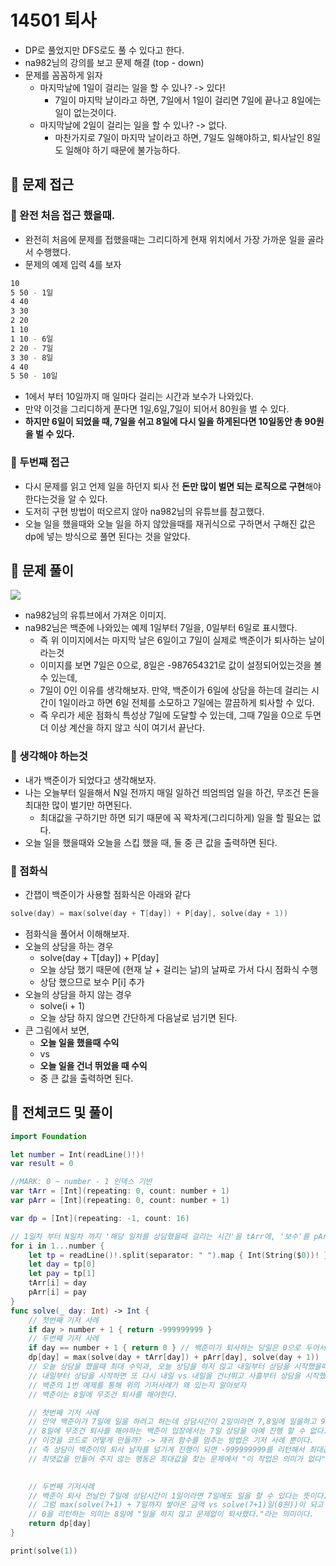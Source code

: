 # 14501 퇴사
- DP로 풀었지만 DFS로도 풀 수 있다고 한다.
- na982님의 강의를 보고 문제 해결 (top - down)
- 문제를 꼼꼼하게 읽자
    - 마지막날에 1일이 걸리는 일을 할 수 있나? -> 있다!
        - 7일이 마지막 날이라고 하면, 7일에서 1일이 걸리면 7일에 끝나고 8일에는 일이 없는것이다.
    - 마지막날에 2일이 걸리는 일을 할 수 있나? -> 없다.
        - 마찬가지로 7일이 마지막 날이라고 하면, 7일도 일해야하고, 퇴사날인 8일도 일해야 하기 때문에 불가능하다.

## 🍎 문제 접근
### 📖 완전 처음 접근 했을때.
- 완전히 처음에 문제를 접했을때는 그리디하게 현재 위치에서 가장 가까운 일을 골라서 수행했다.
- 문제의 예제 입력 4를 보자
```bash
10
5 50 - 1일
4 40
3 30
2 20
1 10
1 10 - 6일
2 20 - 7일
3 30 - 8일
4 40
5 50 - 10일
```
- 1에서 부터 10일까지 매 일마다 걸리는 시간과 보수가 나와있다.
- 만약 이것을 그리디하게 푼다면 1일,6일,7일이 되어서 80원을 벌 수 있다.
- **하지만 6일이 되었을 때, 7일을 쉬고 8일에 다시 일을 하게된다면 10일동안 총 90원을 벌 수 있다.**

### 📖 두번째 접근
- 다시 문제를 읽고 언제 일을 하던지 퇴사 전 **돈만 많이 벌면 되는 로직으로 구현**해야 한다는것을 알 수 있다.
- 도저히 구현 방법이 떠오르지 않아 na982님의 유튜브를 참고했다.
- 오늘 일을 했을때와 오늘 일을 하지 않았을때를 재귀식으로 구하면서 구해진 값은 dp에 넣는 방식으로 풀면 된다는 것을 알았다.

## 🍎 문제 풀이
![](https://i.imgur.com/ya8vI5p.png)
- na982님의 유튜브에서 가져온 이미지.
- na982님은 백준에 나와있는 예제 1일부터 7일을, 0일부터 6일로 표시했다.
    - 즉 위 이미지에서는 마지막 날은 6일이고 7일이 실제로 백준이가 퇴사하는 날이라는것
    - 이미지를 보면 7일은 0으로, 8일은 -987654321로 값이 설정되어있는것을 볼 수 있는데,
    - 7일이 0인 이유를 생각해보자. 만약, 백준이가 6일에 상담을 하는데 걸리는 시간이 1일이라고 하면 6일 전체를 소모하고 7일에는 깔끔하게 퇴사할 수 있다.
    - 즉 우리가 세운 점화식 특성상 7일에 도달할 수 있는데, 그때 7일을 0으로 두면 더 이상 계산을 하지 않고 식이 여기서 끝난다.

### 📖 생각해야 하는것
- 내가 백준이가 되었다고 생각해보자.
- 나는 오늘부터 일을해서 N일 전까지 매일 일하건 띄엄띄엄 일을 하건, 무조건 돈을 최대한 많이 벌기만 하면된다.
    - 최대값을 구하기만 하면 되기 때문에 꼭 꽉차게(그리디하게) 일을 할 필요는 없다.
- 오늘 일을 했을때와 오늘을 스킵 했을 때, 둘 중 큰 값을 출력하면 된다.

### 📖 점화식
- 간잽이 백준이가 사용할 점화식은 아래와 같다
```swift
solve(day) = max(solve(day + T[day]) + P[day], solve(day + 1))
```
- 점화식을 풀어서 이해해보자.
- 오늘의 상담을 하는 경우
    - solve(day + T[day]) + P[day]
    - 오늘 상담 했기 때문에 (현재 날 + 걸리는 날)의 날짜로 가서 다시 점화식 수행
    - 상담 했으므로 보수 P[i] 추가
- 오늘의 상담을 하지 않는 경우 
    - solve(i + 1)
    - 오늘 상담 하지 않으면 간단하게 다음날로 넘기면 된다.
- 큰 그림에서 보면,
    - **오늘 일을 했을때 수익**
    - vs
    - **오늘 일을 건너 뛰었을 때 수익**
    - 중 큰 값을 출력하면 된다.


## 🍎 전체코드 및 풀이
```swift
import Foundation

let number = Int(readLine()!)!
var result = 0

//MARK: 0 ~ number - 1 인덱스 기반
var tArr = [Int](repeating: 0, count: number + 1)
var pArr = [Int](repeating: 0, count: number + 1)

var dp = [Int](repeating: -1, count: 16)

// 1일차 부터 N일차 까지 '해당 일차를 상담했을때 걸리는 시간'을 tArr에, '보수'를 pArr에 넣어준다.
for i in 1...number {
    let tp = readLine()!.split(separator: " ").map { Int(String($0))! }
    let day = tp[0]
    let pay = tp[1]
    tArr[i] = day
    pArr[i] = pay
}
func solve(_ day: Int) -> Int {
    // 첫번째 기저 사례
    if day > number + 1 { return -999999999 } 
    // 두번째 기저 사례
    if day == number + 1 { return 0 } // 백준이가 퇴사하는 당일은 0으로 두어서 더 이상 재귀를 진행시키지 않도록 한다.
    dp[day] = max(solve(day + tArr[day]) + pArr[day], solve(day + 1))
    // 오늘 상담을 했을때 최대 수익과, 오늘 상담을 하지 않고 내일부터 상담을 시작했을때 수익을 비교한다.
    // 내일부터 상담을 시작하면 또 다시 내일 vs 내일을 건너뛰고 사흘부터 상담을 시작했을때의 수익을 비교한다.
    // 백준의 1번 예제를 통해 위의 기저사례가 왜 있는지 알아보자
    // 백준이는 8일에 무조건 퇴사를 해야한다. 

    // 첫번째 기저 사례
    // 만약 백준이가 7일에 일을 하려고 하는데 상담시간이 2일이라면 7,8일에 일을하고 9일에 퇴사를 해야한다.
    // 8일에 무조건 퇴사를 해야하는 백준이 입장에서는 7일 상담을 아예 진행 할 수 없다.
    // 이것을 코드로 어떻게 만들까? -> 재귀 함수를 멈추는 방법은 기저 사례 뿐이다.
    // 즉 상담이 백준이의 퇴사 날자를 넘기게 진행이 되면 -999999999를 리턴해서 최대값을 만들 수 없게 만들어준다.
    // 최댓값을 만들어 주지 않는 행동은 최대값을 찾는 문제에서 "이 작업은 의미가 없다"라는 것과 같은 의미이다.

    
    // 두번째 기저사례
    // 백준이 퇴사 전날인 7일에 상담시간이 1일이라면 7일에도 일을 할 수 있다는 뜻이다.
    // 그럼 max(solve(7+1) + 7일까지 쌓아온 금액 vs solve(7+1)일(0원))이 되고 딱 백준이가 퇴사하는 날까지 깔끔하게 계산 할 수 있다. 
    // 0을 리턴하는 의미는 8일에 "일을 하지 않고 문제없이 퇴사했다."라는 의미이다.
    return dp[day]
}

print(solve(1))
```
